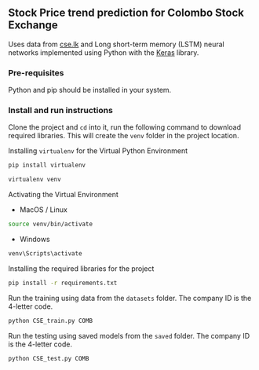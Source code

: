 ## Stock Price trend prediction for Colombo Stock Exchange

Uses data from [cse.lk](https://www.cse.lk) and Long short-term memory (LSTM) neural networks implemented using Python with the [Keras](https://keras.io) library.

### Pre-requisites

Python and pip should be installed in your system.

### Install and run instructions

Clone the project and `cd` into it, run the following command to download required libraries. This will create the `venv` folder in the project location.

Installing `virtualenv` for the Virtual Python Environment
```bash
pip install virtualenv
```
```bash
virtualenv venv
```

Activating the Virtual Environment
* MacOS / Linux
```bash
source venv/bin/activate
```
* Windows
```bash
venv\Scripts\activate
```
Installing the required libraries for the project
```bash
pip install -r requirements.txt
```
Run the training using data from the `datasets` folder. The company ID is the 4-letter code.
```bash
python CSE_train.py COMB
```

Run the testing using saved models from the `saved` folder. The company ID is the 4-letter code.
```bash
python CSE_test.py COMB
```

